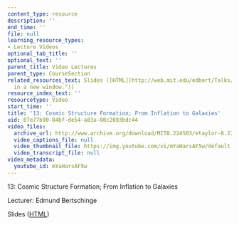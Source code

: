 ```yaml
---
content_type: resource
description: ''
end_time: ''
file: null
learning_resource_types:
- Lecture Videos
optional_tab_title: ''
optional_text: ''
parent_title: Video Lectures
parent_type: CourseSection
related_resources_text: Slides ([HTML](http://web.mit.edu/edbert/Talks/8.224-2/ "Open
  in a new window."))
resource_index_text: ''
resourcetype: Video
start_time: ''
title: '13: Cosmic Structure Formation; From Inflation to Galaxies'
uid: 07e77b90-84bf-de54-a83a-88c2083bdc44
video_files:
  archive_url: http://www.archive.org/download/MIT8.224S03/etaylor-8.224-sem-mit-9151-05may2003-1430-220k.mp4
  video_captions_file: null
  video_thumbnail_file: https://img.youtube.com/vi/mYaHarsAF5w/default.jpg
  video_transcript_file: null
video_metadata:
  youtube_id: mYaHarsAF5w
---
```


13: Cosmic Structure Formation; From Inflation to Galaxies

Lecturer: Edmund Bertschinge

Slides ([HTML](http://web.mit.edu/edbert/Talks/8.224-2/ "Open in a new window."))



